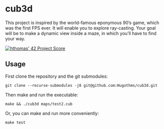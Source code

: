 # cub3d

This project is inspired by the world-famous eponymous 90’s game, which
was the first FPS ever. It will enable you to explore ray-casting. Your goal will be to
make a dynamic view inside a maze, in which you’ll have to find your way.

[![hthomas' 42 Project Score](https://badge42.herokuapp.com/api/project/hthomas/cub3d)](https://github.com/JaeSeoKim/badge42)

## Usage
First clone the repository and the git submodules:

    git clone --recurse-submodules -j8 git@github.com:Hugothms/cub3d.git
    
Then make and run the executable:

    make && ./cub3d maps/test2.cub
    
Or, you can make and run more conveniently:

    make test
